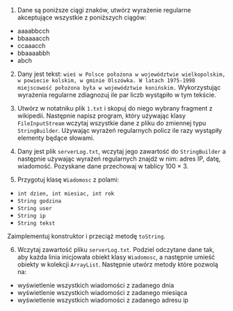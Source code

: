 1. Dane są poniższe ciągi znaków, utwórz wyrażenie regularne akceptujące wszystkie z poniższych ciągów:

* aaaabbcch
* bbaaaacch
* ccaaacch
* bbaaaabbh
* abch

2. Dany jest tekst: `wieś w Polsce położona w województwie wielkopolskim, w powiecie kolskim, w gminie Olszówka. W latach 1975-1998 miejscowość położona była w województwie konińskim.` Wykorzystując wyrażenia regularne zdiagnozuj ile par liczb wystąpiło w tym tekście.

3. Utwórz w notatniku plik `1.txt` i skopuj do niego wybrany fragment z wikipedii. Następnie napisz program, który używając klasy `FileInputStream` wczytaj wszystkie dane z pliku do zmiennej typu `StringBuilder`. Używając wyrażeń regularnych policz ile razy wystąpiły elementy będące słowami.

4. Dany jest plik `serverLog.txt`, wczytaj jego zawartość do `StringBuilder` a następnie używając wyrażeń regularnych znajdź w nim: adres IP, datę, wiadomość. Pozyskane dane przechowaj w tablicy 100 × 3.

5. Przygotuj klasę `Wiadomosc` z polami:
* `int dzien, int miesiac, int rok`
* `String godzina`
* `String user`
* `String ip`
* `String tekst`

Zaimplementuj konstruktor i przeciąż metodę `toString`.

6. Wczytaj zawartość pliku `serverLog.txt`. Podziel odczytane dane tak, aby każda linia inicjowała obiekt klasy `Wiadomosc`, a następnie umieść obiekty w kolekcji `ArrayList`. Następnie utwórz metody które pozwolą na:
* wyświetlenie wszystkich wiadomości z zadanego dnia
* wyświetlenie wszystkich wiadomości z zadanego miesiąca
* wyświetlenie wszystkich wiadomości z zadanego adresu ip